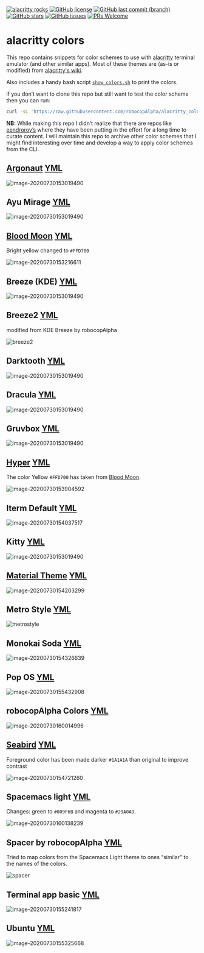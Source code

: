 [![alacritty rocks](https://img.shields.io/badge/alacritty-ROCKS-blueviolet.svg)](https://github.com/alacritty/alacritty) [![GitHub license](https://img.shields.io/github/license/robocopAlpha/alacritty_colors?color=Blue)](https://github.com/robocopAlpha/alacritty_colors/blob/master/LICENSE) [![GitHub last commit (branch)](https://img.shields.io/github/last-commit/robocopAlpha/alacritty_colors/master.svg)](https://github.com/robocopAlpha/alacritty_colors/commits/master) [![GitHub stars](https://img.shields.io/github/stars/robocopAlpha/alacritty_colors)](https://github.com/robocopAlpha/alacritty_colors/stargazers) [![GitHub issues](https://img.shields.io/github/issues/robocopAlpha/alacritty_colors.svg)](https://github.com/robocopAlpha/alacritty_colors/issues) [![PRs Welcome](https://img.shields.io/badge/PRs-welcome-brightgreen.svg)](https://github.com/robocopAlpha/alacritty_colors/pulls)

# alacritty colors

This repo contains snippets for color schemes to use with [alacritty](https://github.com/alacritty/alacritty) terminal emulator (and other similar apps). Most of these themes are (as-is or modified) from [alacritty's wiki](https://github.com/alacritty/alacritty/wiki/Color-schemes).

Also includes a handy bash script [`show_colors.sh`](./show_colors.sh) to print the colors.

if you don’t want to clone this repo but still want to test the color scheme then you can run:

```sh
curl -sL 'https://raw.githubusercontent.com/robocopAlpha/alacritty_colors/master/show_colors.sh' | bash
```



**NB:** While making this repo I didn’t realize that there are repos like [eendroroy’s](https://github.com/eendroroy/alacritty-theme) where they have been putting in the effort for a long time to curate content. I will maintain this repo to archive other color schemes that I might find interesting over time and develop a way to apply color schemes from the CLI.


## [Argonaut](https://github.com/pwaleczek/Argonaut-theme)      [YML](themes/argonaut.yml)

![image-20200730153019490](assets/argonaut.png)

## Ayu Mirage    [YML](themes/ayuMirage.yml)

![image-20200730153019490](assets/ayuMirage.png)

## [Blood Moon](https://github.com/dguo/blood-moon)      [YML](themes/bloodmoon.yml)

Bright yellow changed to `#FFD700`

![image-20200730153216611](assets/bloodmoon.png)

## Breeze (KDE)    [YML](themes/breeze.yml)

![image-20200730153019490](assets/breeze.png)

## Breeze2     [YML](themes/breeze2.yml)

modified from KDE Breeze by robocopAlpha

![breeze2](./assets/breeze2.png)

## Darktooth    [YML](themes/darktooth.yml)

![image-20200730153019490](assets/darktooth.png)

## Dracula    [YML](themes/dracula.yml)

![image-20200730153019490](assets/dracula.png)

## Gruvbox    [YML](themes/gruvbox.yml)

![image-20200730153019490](assets/gruvbox.png)

## [Hyper](https://hyper.is/)     [YML](themes/hyper.yml)

The color Yellow `#FFD700` has taken from [Blood Moon](themes/bloodmoon.yml).

![image-20200730153904592](assets/hyper.png)

## Iterm Default    [YML](themes/iterm2.yml)

![image-20200730154037517](assets/iterm2.png)

## Kitty    [YML](themes/kitty.yml)

![image-20200730153019490](assets/kitty.png)

## [Material Theme](https://github.com/equinusocio/material-theme)    [YML](themes/material.yml)

![image-20200730154203299](assets/material.png)

## Metro Style      [YML](./themes/metrostyle.yml)

![metrostyle](assets/metrostyle.png)

## Monokai Soda      [YML](themes/monokaiSoda.yml)

![image-20200730154326639](assets/monokaiSoda.png)

## Pop OS       [YML](themes/pop_OS.yml)

![image-20200730155432908](assets/pop_OS.png)

## robocopAlpha Colors     [YML](themes/robocopAlpha.yml)

![image-20200730160014996](assets/robocopAlpha.png)

## [Seabird](https://github.com/nightsense/seabird)      [YML](themes/seabird.yml)

Foreground color has been made darker `#1A1A1A` than original to improve contrast

![image-20200730154721260](assets/seabird.png)

## Spacemacs light     [YML](themes/spacemacsLight.yml)

Changes: green to `#009F6B` and magenta to `#29A0AD`.

![image-20200730160138239](assets/spacemacsLight.png)

## Spacer by robocopAlpha    [YML](./themes/spacer.yml)

Tried to map colors from the Spacemacs Light theme to ones “similar” to the names of the colors.

![spacer](assets/spacer.png)

## Terminal app basic       [YML](themes/terminalBasic.yml)

![image-20200730155241817](assets/terminalBasic.png)

## Ubuntu      [YML](themes/ubuntu.yml)

![image-20200730155325668](assets/ubuntu.png)


